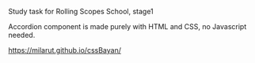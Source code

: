 Study task for Rolling Scopes School, stage1

Accordion component is made purely with HTML and CSS, no Javascript needed.

https://milarut.github.io/cssBayan/